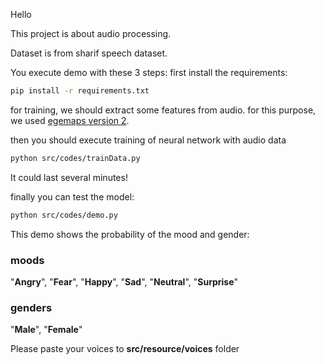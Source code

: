 Hello

This project is about audio processing.

Dataset is from sharif speech dataset.

You execute demo with these 3 steps:
first install the requirements:

```bash
pip install -r requirements.txt
```
for training, we should extract some features from audio. for this purpose, we used [egemaps version 2](https://audeering.github.io/opensmile-python/api/opensmile.FeatureSet.html#egemapsv02).

then you should execute training of neural network with audio data
```bash
python src/codes/trainData.py
```

It could last several minutes!

finally you can test the model:
```bash
python src/codes/demo.py
```

This demo shows the probability of the mood and gender:

### moods

"**Angry**", "**Fear**", "**Happy**", "**Sad**", "**Neutral**", "**Surprise**"

### genders

"**Male**", "**Female**"

Please paste your voices to **src/resource/voices** folder
